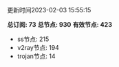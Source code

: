 更新时间2023-02-03 15:55:15

**总订阅: 73**
**总节点: 930**
**有效节点: 423**
- ss节点: 215
- v2ray节点: 194
- trojan节点: 14

